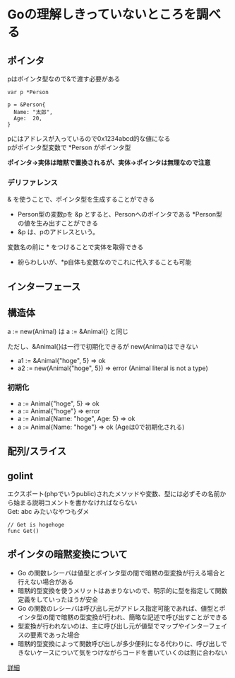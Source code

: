# Goの理解しきっていないところを調べる
## ポインタ
pはポインタ型なので&で渡す必要がある
```
var p *Person

p = &Person{
  Name: "太郎",
  Age:  20,
}
```
pにはアドレスが入っているので0x1234abcd的な値になる  
pがポインタ型変数で \*Person がポインタ型  

**ポインタ→実体は暗黙で置換されるが、実体→ポインタは無理なので注意**

### デリファレンス
& を使うことで、ポインタ型を生成することができる  
- Person型の変数pを &p とすると、Personへのポインタである \*Person型 の値を生み出すことができる
- &p は、pのアドレスという。

変数名の前に \* をつけることで実体を取得できる
- 紛らわしいが、\*p自体も変数なのでこれに代入することも可能

## インターフェース


## 構造体
a := new(Animal) は a := &Animal{} と同じ  

ただし、&Animal{}は一行で初期化できるが new(Animal)はできない  
- a1 := &Animal{"hoge", 5} => ok  
- a2 := new(Animal{"hoge", 5}) => error (Animal literal is not a type)


### 初期化
- a := Animal{"hoge", 5} => ok  
- a := Animal{"hoge"} => error  
- a := Animal{Name: "hoge", Age: 5} => ok  
- a := Animal{Name: "hoge"} => ok (Ageは0で初期化される)  

## 配列/スライス

## golint
エクスポート(phpでいうpublic)されたメソッドや変数、型には必ずその名前から始まる説明コメントを書かなければならない  
Get: abc みたいなやつもダメ  
```
// Get is hogehoge
func Get() 
```

## ポインタの暗黙変換について
- Go の関数レシーバは値型とポインタ型の間で暗黙の型変換が行える場合と行えない場合がある
- 暗黙的型変換を使うメリットはあまりないので、明示的に型を指定して関数定義をしていったほうが安全
- Go の関数のレシーバは呼び出し元がアドレス指定可能であれば、値型とポインタ型の間で暗黙の型変換が行われ、簡略な記述で呼び出すことができる
- 型変換が行われないのは、主に呼び出し元が値型でマップやインターフェイスの要素であった場合
- 暗黙的型変換によって関数呼び出しが多少便利になる代わりに、呼び出しできないケースについて気をつけながらコードを書いていくのは割に合わない

[詳細](https://qiita.com/nirasan/items/02e88c3ba64c444fa527)
